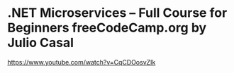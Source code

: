 # .NET Microservices – Full Course for Beginners freeCodeCamp.org by Julio Casal
https://www.youtube.com/watch?v=CqCDOosvZIk
